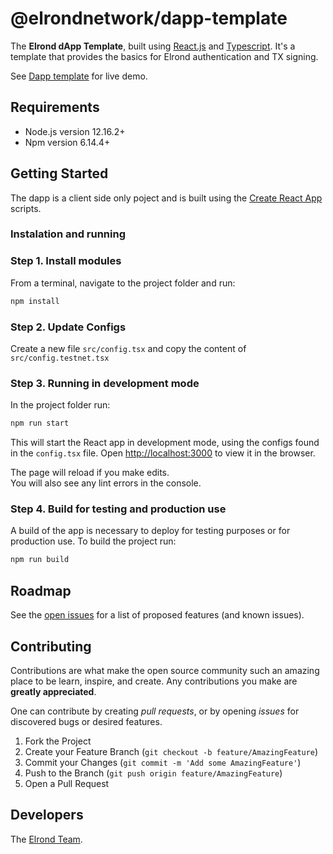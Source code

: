 # @elrondnetwork/dapp-template
The __Elrond dApp Template__, built using [React.js](https://reactjs.org/) and [Typescript](https://www.typescriptlang.org/).
It's a template that provides the basics for Elrond authentication and TX signing.

See [Dapp template](https://dapp-template.elrond.com/) for live demo.

## Requirements
* Node.js version 12.16.2+
* Npm version 6.14.4+

## Getting Started

The dapp is a client side only poject and is built using the [Create React App](https://create-react-app.dev)  scripts. 

### Instalation and running

### Step 1. Install modules

From a terminal, navigate to the project folder and run:
```bash
npm install
```

### Step 2. Update Configs

Create a new file `src/config.tsx` and copy the content of `src/config.testnet.tsx`

### Step 3. Running in development mode

In the project folder run:
```bash
npm run start
```
This will start the React app in development mode, using the configs found in the `config.tsx` file.
Open [http://localhost:3000](http://localhost:3000) to view it in the browser.

The page will reload if you make edits.\
You will also see any lint errors in the console.

### Step 4. Build for testing and production use

A build of the app is necessary to deploy for testing purposes or for production use.
To build the project run:
```bash
npm run build
```

## Roadmap

See the [open issues](https://github.com/ElrondNetwork/dapp-template/issues) for a list of proposed features (and known issues).

## Contributing

Contributions are what make the open source community such an amazing place to be learn, inspire, and create. Any contributions you make are **greatly appreciated**.

One can contribute by creating _pull requests_, or by opening _issues_ for discovered bugs or desired features.

1. Fork the Project
2. Create your Feature Branch (`git checkout -b feature/AmazingFeature`)
3. Commit your Changes (`git commit -m 'Add some AmazingFeature'`)
4. Push to the Branch (`git push origin feature/AmazingFeature`)
5. Open a Pull Request

## Developers

The [Elrond Team](https://elrond.com/team/).